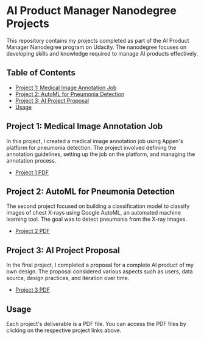 # AI Product Manager Nanodegree Projects

This repository contains my projects completed as part of the AI Product Manager Nanodegree program on Udacity. The nanodegree focuses on developing skills and knowledge required to manage AI products effectively.

## Table of Contents

- [Project 1: Medical Image Annotation Job](#project-1-medical-image-annotation-job)
- [Project 2: AutoML for Pneumonia Detection](#project-2-automl-for-pneumonia-detection)
- [Project 3: AI Project Proposal](#project-3-ai-project-proposal)
- [Usage](#usage)

## Project 1: Medical Image Annotation Job

In this project, I created a medical image annotation job using Appen's platform for pneumonia detection. The project involved defining the annotation guidelines, setting up the job on the platform, and managing the annotation process.

- [Project 1 PDF](https://github.com/AbdulelahMaj/ai_product_manager_udacity/blob/main/project01_create_medical_image_annotation_job/project-proposal.pdf)

## Project 2: AutoML for Pneumonia Detection

The second project focused on building a classification model to classify images of chest X-rays using Google AutoML, an automated machine learning tool. The goal was to detect pneumonia from the X-ray images.

- [Project 2 PDF](link-to-project-2-pdf)

## Project 3: AI Project Proposal

In the final project, I completed a proposal for a complete AI product of my own design. The proposal considered various aspects such as users, data source, design practices, and iteration over time.

- [Project 3 PDF](link-to-project-3-pdf)

## Usage

Each project's deliverable is a PDF file. You can access the PDF files by clicking on the respective project links above.
